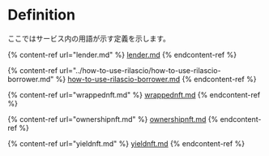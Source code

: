 # Definition

ここではサービス内の用語が示す定義を示します。

{% content-ref url="lender.md" %}
[lender.md](lender.md)
{% endcontent-ref %}

{% content-ref url="../how-to-use-rilascio/how-to-use-rilascio-borrower.md" %}
[how-to-use-rilascio-borrower.md](../how-to-use-rilascio/how-to-use-rilascio-borrower.md)
{% endcontent-ref %}

{% content-ref url="wrappednft.md" %}
[wrappednft.md](wrappednft.md)
{% endcontent-ref %}

{% content-ref url="ownershipnft.md" %}
[ownershipnft.md](ownershipnft.md)
{% endcontent-ref %}

{% content-ref url="yieldnft.md" %}
[yieldnft.md](yieldnft.md)
{% endcontent-ref %}
